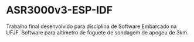 # ASR3000v3-ESP-IDF
Trabalho final desenvolvido para disciplina de Software Embarcado na UFJF. Software para altímetro de foguete de sondagem de apogeu de 3km.
